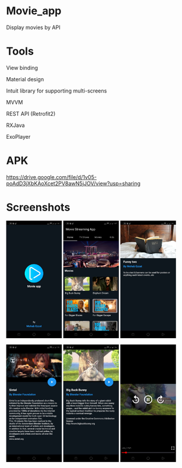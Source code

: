 # Movie_app
Display movies by API

# Tools

View binding

Material design

Intuit library for supporting multi-screens

MVVM

REST API (Retrofit2)

RXJava

ExoPlayer

# APK

https://drive.google.com/file/d/1v05-poAdD3jXbKAoXcet2PV8awN5jJOV/view?usp=sharing

# Screenshots

<img src="app\src\movies pic\a.jpeg" hight="75" width="150"> <img src="app\src\movies pic\b.jpeg" hight="75" width="150"> <img src="app\src\movies pic\c.jpeg" hight="75" width="150">

<img src="app\src\movies pic\d.jpeg" hight="75" width="150"> <img src="app\src\movies pic\e.jpeg" hight="75" width="150"> <img src="app\src\movies pic\f.jpeg" hight="75" width="150">
